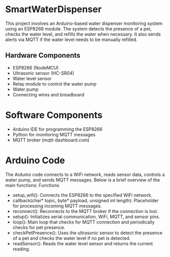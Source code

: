 # SmartWaterDispenser

This project involves an Arduino-based water dispenser monitoring system using an ESP8266 module. The system detects the presence of a pet, checks the water level, and refills the water when necessary. It also sends alerts via MQTT if the water level needs to be manually refilled.
## Hardware Components

*    ESP8266 (NodeMCU)
*    Ultrasonic sensor (HC-SR04)
*    Water level sensor
*    Relay module to control the water pump
*    Water pump
*    Connecting wires and breadboard

# Software Components

* Arduino IDE for programming the ESP8266
* Python for monitoring MQTT messages
* MQTT broker (mqtt-dashboard.com)

# Arduino Code

The Arduino code connects to a WiFi network, reads sensor data, controls a water pump, and sends MQTT messages. Below is a brief overview of the main functions:
Functions

*    setup_wifi(): Connects the ESP8266 to the specified WiFi network.
*    callback(char* topic, byte* payload, unsigned int length): Placeholder for processing incoming MQTT messages.
 *   reconnect(): Reconnects to the MQTT broker if the connection is lost.
  *  setup(): Initializes serial communication, WiFi, MQTT, and sensor pins.
   * loop(): Main loop that checks for MQTT connection and periodically checks for pet presence.
* checkPetPresence(): Uses the ultrasonic sensor to detect the presence of a pet and checks the water level if no pet is detected.
 *   readSensor(): Reads the water level sensor and returns the current reading.
